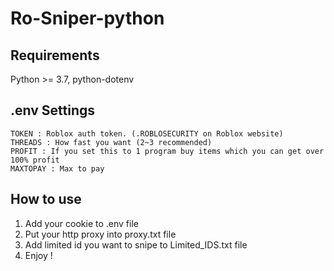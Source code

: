 # Ro-Sniper-python

## Requirements

Python >= 3.7, python-dotenv

## .env Settings

```
TOKEN : Roblox auth token. (.ROBLOSECURITY on Roblox website)
THREADS : How fast you want (2~3 recommended)
PROFIT : If you set this to 1 program buy items which you can get over 100% profit
MAXTOPAY : Max to pay
```

## How to use

1. Add your cookie to .env file
2. Put your http proxy into proxy.txt file
3. Add limited id you want to snipe to Limited_IDS.txt file
4. Enjoy !
